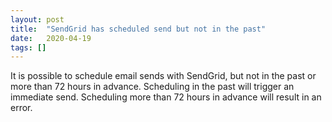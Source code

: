 ```yaml
---
layout: post
title:  "SendGrid has scheduled send but not in the past"
date:   2020-04-19
tags: []
---
```


It is possible to schedule email sends with SendGrid, but not in the past or more than 72 hours in advance. Scheduling in the past will trigger an immediate send. Scheduling more than 72 hours in advance will result in an error.
